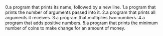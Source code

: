 0.a program that prints its name, followed by a new line.
1.a program that prints the number of arguments passed into it.
2.a program that prints all arguments it receives.
3.a program that multiplies two numbers.
4.a program that adds positive numbers.
5.a program that prints the minimum number of coins to make change for an amount of money.
